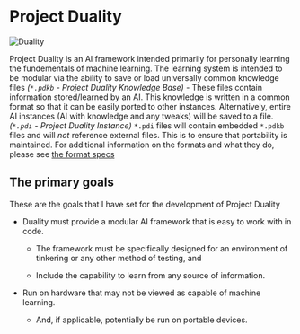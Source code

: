 # Project Duality

![Duality](https://i.imgur.com/icbUnPg.png "Project Duality")

Project Duality is an AI framework intended primarily for personally learning the fundementals of machine learning. The learning system is intended to be modular via the ability to save or load universally common knowledge files *(`*.pdkb` - Project Duality Knowledge Base)* - These files contain information stored/learned by an AI. This knowledge is written in a common format so that it can be easily ported to other instances. Alternatively, entire AI instances (AI with knowledge and any tweaks) will be saved to a file. *(`*.pdi` - Project Duality Instance)* `*.pdi` files will contain embedded `*.pdkb` files and will *not* reference external files. This is to ensure that portability is maintained. For additional information on the formats and what they do, please see [the format specs](https://github.com/XanTheDragon/Project-Duality/blob/master/FORMAT-SPECS.MD)

## The primary goals
These are the goals that I have set for the development of Project Duality

* Duality must provide a modular AI framework that is easy to work with in code.

  * The framework must be specifically designed for an environment of tinkering or any other method of testing, and

  * Include the capability to learn from any source of information.

* Run on hardware that may not be viewed as capable of machine learning.

  * And, if applicable, potentially be run on portable devices.
